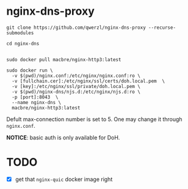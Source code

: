 # nginx-dns-proxy
```
git clone https://github.com/qwerzl/nginx-dns-proxy --recurse-submodules

cd nginx-dns


sudo docker pull macbre/nginx-http3:latest

sudo docker run \
  -v $(pwd)/nginx.conf:/etc/nginx/nginx.conf:ro \
  -v [fullchain.cer]:/etc/nginx/ssl/certs/doh.local.pem  \
  -v [key]:/etc/nginx/ssl/private/doh.local.pem \
  -v $(pwd)/nginx-dns/njs.d:/etc/nginx/njs.d:ro \
  -p [port]:8043  \
  --name nginx-dns \
  macbre/nginx-http3:latest
```

Defult max-connection number is set to 5. One may change it through `nginx.conf`.

**NOTICE**: basic auth is only available for DoH.

# TODO
- [x] get that `nginx-quic` docker image right
